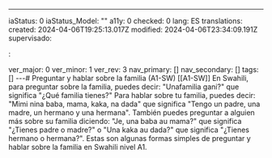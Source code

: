 ---
iaStatus: 0
iaStatus_Model: ""
a11y: 0
checked: 0
lang: ES
translations: 
created: 2024-04-06T19:25:13.017Z
modified: 2024-04-06T23:34:09.191Z
supervisado: 
 
: 
 
 
 
ver_major: 0
ver_minor: 1
ver_rev: 3
nav_primary: []
nav_secondary: []
tags: []
---# Preguntar y hablar sobre la familia (A1-SW)
[[A1-SW]]
En Swahili, para preguntar sobre la familia, puedes decir: "Unafamilia gani?" que significa "¿Qué familia tienes?" Para hablar sobre tu familia, puedes decir: "Mimi nina baba, mama, kaka, na dada" que significa "Tengo un padre, una madre, un hermano y una hermana". También puedes preguntar a alguien más sobre su familia diciendo: "Je, una baba au mama?" que significa "¿Tienes padre o madre?" o "Una kaka au dada?" que significa "¿Tienes hermano o hermana?". Estas son algunas formas simples de preguntar y hablar sobre la familia en Swahili nivel A1.